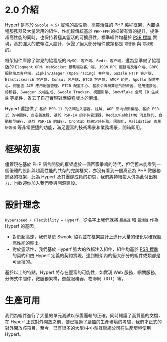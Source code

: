 # 2.0 介紹

Hyperf 是基於 `Swoole 4.5+` 實現的高性能、高靈活性的 PHP 協程框架，內置協程服務器及大量常用的組件，性能較傳統基於 `PHP-FPM` 的框架有質的提升，提供超高性能的同時，也保持着極其靈活的可擴展性，標準組件均基於 [PSR 標準](https://www.php-fig.org/psr) 實現，基於強大的依賴注入設計，保證了絕大部分組件或類都是 `可替換` 與 `可複用` 的。
   
框架組件庫除了常見的協程版的 `MySQL 客户端`、`Redis 客户端`，還為您準備了協程版的 `Eloquent ORM`、`WebSocket 服務端及客户端`、`JSON RPC 服務端及客户端`、`GRPC 服務端及客户端`、`Zipkin/Jaeger (OpenTracing) 客户端`、`Guzzle HTTP 客户端`、`Elasticsearch 客户端`、`Consul 客户端`、`ETCD 客户端`、`AMQP 組件`、`Apollo 配置中心`、`阿里雲 ACM 應用配置管理`、`ETCD 配置中心`、`基於令牌桶算法的限流器`、`通用連接池`、`熔斷器`、`Swagger 文檔生成`、`Swoole Tracker`、`視圖引擎`、`Snowflake 全局 ID 生成器` 等組件，省去了自己實現對應協程版本的麻煩。  

Hyperf 還提供了 `基於 PSR-11 的依賴注入容器`、`註解`、`AOP 面向切面編程`、`基於 PSR-15 的中間件`、`自定義進程`、`基於 PSR-14 的事件管理器`、`Redis/RabbitMQ 消息隊列`、`自動模型緩存`、`基於 PSR-16 的緩存`、`Crontab 秒級定時任務`、`國際化`、`Validation 表單驗證器` 等非常便捷的功能，滿足豐富的技術場景和業務場景，開箱即用。

# 框架初衷

儘管現在基於 PHP 語言開發的框架處於一個百家爭鳴的時代，但仍舊未能看到一個優雅的設計與超高性能的共存的完美框架，亦沒有看到一個真正為 PHP 微服務鋪路的框架，此為 Hyperf 及其團隊成員的初衷，我們將持續投入併為此付出努力，也歡迎你加入我們參與開源建設。

# 設計理念

`Hyperspeed + Flexibility = Hyperf`，從名字上我們就將 `超高速` 和 `靈活性` 作為 Hyperf 的基因。
   
- 對於超高速，我們基於 Swoole 協程並在框架設計上進行大量的優化以確保超高性能的輸出。   
- 對於靈活性，我們基於 Hyperf 強大的依賴注入組件，組件均基於 [PSR 標準](https://www.php-fig.org/psr) 的契約和由 Hyperf 定義的契約實現，達到框架內的絕大部分的組件或類都是可替換的。   

基於以上的特點，Hyperf 將存在豐富的可能性，如實現 Web 服務，網關服務，分佈式中間件，微服務架構，遊戲服務器，物聯網（IOT）等。

# 生產可用

我們為組件進行了大量的單元測試以保證邏輯的正確，同時維護了高質量的文檔，在 Hyperf 正式對外開放之前，便已經過了嚴酷的生產環境的考驗，我們才正式的對外開放該項目，至今，已有很多的大型/中小型互聯網公司在生產環境使用 Hyperf。
